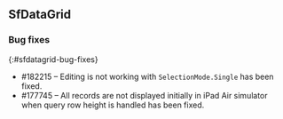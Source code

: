 ## SfDataGrid

### Bug fixes
{:#sfdatagrid-bug-fixes}

* \#182215 – Editing is not working with `SelectionMode.Single` has been fixed.
* \#177745 – All records are not displayed initially in iPad Air simulator when query row height is handled has been fixed.